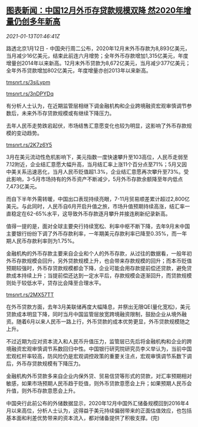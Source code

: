 <!--1610502900000-->
[图表新闻：中国12月外币存贷款规模双降 然2020年增量仍创多年新高](https://cn.reuters.com/article/graphic-china-dec-foreign-loan-deposit-0-idCNKBS29I05X)
------

<div><i>2021-01-13T01:46:41Z</i></div><p>路透北京1月12日 - 中国央行周二公布，2020年12月末外币存款为8,893亿美元，当月减少16亿美元，结束此前连六月增势；全年外币存款增加1,315亿美元，年度增量创2014年以来新高。12月末外币贷款为8,672亿美元，当月减少377亿美元；全年外币贷款增加802亿美元，年度增量亦创2013年以来新高。</p><p><a href="https://tmsnrt.rs/3siLypm">tmsnrt.rs/3siLypm</a></p><p><a href="https://tmsnrt.rs/3nDPYDq">tmsnrt.rs/3nDPYDq</a></p><p>有分析人士认为，在近期监管层相继下调金融机构和企业跨境融资宏观审慎调节参数后，未来外币存贷款规模或有继续下降压力。</p><p>去年人民币走势跌宕起伏，市场结售汇意愿变化也较为明显，这影响了外币存款规模的变动趋势。</p><p><a href="https://tmsnrt.rs/2K7z6Y5">tmsnrt.rs/2K7z6Y5</a></p><p>3月在美元流动性危机影响下，美元指数一度快速攀升至103高位，人民币走弱至7.12附近，企业结汇意愿大幅升高，当月结汇率上涨11个百分点至71%；5月又因中美关系迅速恶化，当月人民币贬值超1.3%，企业结汇意愿再次攀升至73%。受此影响，3-5月市场持有的外币资产不断减少，5月外币存款余额降至年内低点7,473亿美元。</p><p>而自下半年外需转暖，中国出口表现持续亮眼，7-11月贸易顺差累计超过2,800亿美元。与此同时，人民币自6月开启升值之旅，市场升值预期持续高涨，结汇率一直稳定在62-65%水平，这导致外币存款逐月攀升并接连刷新纪录新高。</p><p>值得一提的是，面对全球主要央行持续宽松、利率中枢不断下降，去年9月末中国主要银行纷纷下调了外币存款利率，一年期美元存款利率已降至0.35%，而一年期人民币存款利率则为1.75%。</p><p>金融机构的外币存款主要来自企业和个人的外币存款，从过往的数据看，一般年初外币存款规模会回升，另外贷款规模上升，也会带来存款规模的回升；而本币贬值预期较强时，外币存贷款规模都会下降，企业可能会用存款提前偿还贷款，避免贷款成本持续上升；当提前偿还达到一定水平后，存款规模会逐渐回升，而贷款规模则处于较低水平，贷存比会降至合理水平。</p><p><a href="https://tmsnrt.rs/2MX57TT">tmsnrt.rs/2MX57TT</a></p><p>在外币贷款方面，去年3月美联储再度大幅降息，并祭出无限QE(量化宽松)，美元贷款成本明显下降，同时当月中国监管层放宽跨境融资限制，鼓励企业从境外融资。随着6月以来人民币一路上行，外币贷款的成本优势更显，外币贷款规模随之上升。</p><p>不过近期为应对资本流入和人民币升值压力，监管层已先后将金融机构和企业的跨境融资宏观审慎调节系数回归中性。中国银行研究院研究员李义举认为，当前中国宏观杠杆率较高，防风险仍是宏观调控政策的重要关注点，宏观审慎调节系数下调后，外币存贷款规模有下降压力。</p><p>金融机构外币贷款多来自企业内保外贷、贸易信贷等形式的贷款，对汇率预期相对敏感，如果市场预期人民币趋于贬值，则外币贷款意愿会上升；如果预期人民币会升值，则外币存款意愿会上升。</p><p>中国央行此前公布的外储数据显示，2020年12月中国外汇储备规模回到2016年4月以来高位，分析人士认为，这得益于美元持续偏弱带来的正面估值效应，也包括基本面和利差优势带来的资本流入，都对储备提供了积极支撑。(完)</p>
